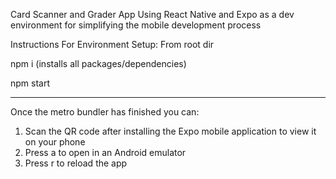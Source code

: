 Card Scanner and Grader App Using React Native and Expo as a dev environment for simplifying the mobile development process


Instructions For Environment Setup:
From root dir

npm i (installs all packages/dependencies)

npm start

__________________________________________________

Once the metro bundler has finished you can:

1. Scan the QR code after installing the Expo mobile application to view it on your phone
2. Press a to open in an Android emulator
3. Press r to reload the app
